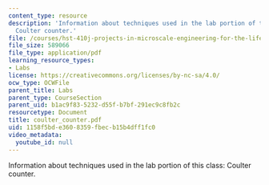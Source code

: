 ```yaml
---
content_type: resource
description: 'Information about techniques used in the lab portion of this class:
  Coulter counter.'
file: /courses/hst-410j-projects-in-microscale-engineering-for-the-life-sciences-spring-2007/1158f5bde3608359fbecb15b4dff1fc0_coulter_counter.pdf
file_size: 589066
file_type: application/pdf
learning_resource_types:
- Labs
license: https://creativecommons.org/licenses/by-nc-sa/4.0/
ocw_type: OCWFile
parent_title: Labs
parent_type: CourseSection
parent_uid: b1ac9f83-5232-d55f-b7bf-291ec9c8fb2c
resourcetype: Document
title: coulter_counter.pdf
uid: 1158f5bd-e360-8359-fbec-b15b4dff1fc0
video_metadata:
  youtube_id: null
---
```

Information about techniques used in the lab portion of this class: Coulter counter.